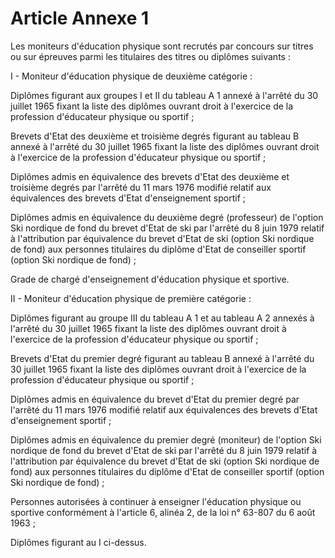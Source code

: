 # Article Annexe 1

Les moniteurs d'éducation physique sont recrutés par concours sur titres ou sur épreuves parmi les titulaires des titres ou diplômes suivants :

I - Moniteur d'éducation physique de deuxième catégorie :

Diplômes figurant aux groupes I et II du tableau A 1 annexé à l'arrêté du 30 juillet 1965 fixant la liste des diplômes ouvrant droit à l'exercice de la profession d'éducateur physique ou sportif ;

Brevets d'Etat des deuxième et troisième degrés figurant au tableau B annexé à l'arrêté du 30 juillet 1965 fixant la liste des diplômes ouvrant droit à l'exercice de la profession d'éducateur physique ou sportif ;

Diplômes admis en équivalence des brevets d'Etat des deuxième et troisième degrés par l'arrêté du 11 mars 1976 modifié relatif aux équivalences des brevets d'Etat d'enseignement sportif ;

Diplômes admis en équivalence du deuxième degré (professeur) de l'option Ski nordique de fond du brevet d'Etat de ski par l'arrêté du 8 juin 1979 relatif à l'attribution par équivalence du brevet d'Etat de ski (option Ski nordique de fond) aux personnes titulaires du diplôme d'Etat de conseiller sportif (option Ski nordique de fond) ;

Grade de chargé d'enseignement d'éducation physique et sportive.

II - Moniteur d'éducation physique de première catégorie :

Diplômes figurant au groupe III du tableau A 1 et au tableau A 2 annexés à l'arrêté du 30 juillet 1965 fixant la liste des diplômes ouvrant droit à l'exercice de la profession d'éducateur physique ou sportif ;

Brevets d'Etat du premier degré figurant au tableau B annexé à l'arrêté du 30 juillet 1965 fixant la liste des diplômes ouvrant droit à l'exercice de la profession d'éducateur physique ou sportif ;

Diplômes admis en équivalence du brevet d'Etat du premier degré par l'arrêté du 11 mars 1976 modifié relatif aux équivalences des brevets d'Etat d'enseignement sportif ;

Diplômes admis en équivalence du premier degré (moniteur) de l'option Ski nordique de fond du brevet d'Etat de ski par l'arrêté du 8 juin 1979 relatif à l'attribution par équivalence du brevet d'Etat de ski (option Ski nordique de fond) aux personnes titulaires du diplôme d'Etat de conseiller sportif (option Ski nordique de fond) ;

Personnes autorisées à continuer à enseigner l'éducation physique ou sportive conformément à l'article 6, alinéa 2, de la loi n° 63-807 du 6 août 1963 ;

Diplômes figurant au I ci-dessus.
